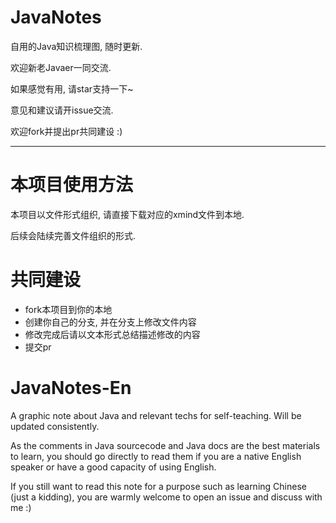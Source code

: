 # JavaNotes
自用的Java知识梳理图, 随时更新.


欢迎新老Javaer一同交流.


如果感觉有用, 请star支持一下~


意见和建议请开issue交流.


欢迎fork并提出pr共同建设 :)

***
# 本项目使用方法
本项目以文件形式组织, 请直接下载对应的xmind文件到本地.


后续会陆续完善文件组织的形式.


# 共同建设
  + fork本项目到你的本地
  + 创建你自己的分支, 并在分支上修改文件内容
  + 修改完成后请以文本形式总结描述修改的内容
  + 提交pr

# JavaNotes-En
A graphic note about Java and relevant techs for self-teaching. Will be updated consistently.


As the comments in Java sourcecode and Java docs are the best materials to learn, you should go directly to read them if you are a native English speaker or have a good capacity of using English.


If you still want to read this note for a purpose such as learning Chinese (just a kidding), you are warmly welcome to open an issue and discuss with me :)

